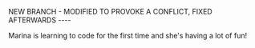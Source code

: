 NEW BRANCH - MODIFIED TO PROVOKE A CONFLICT, FIXED AFTERWARDS ----

Marina is learning to code for the first time and she's having a lot of fun!
